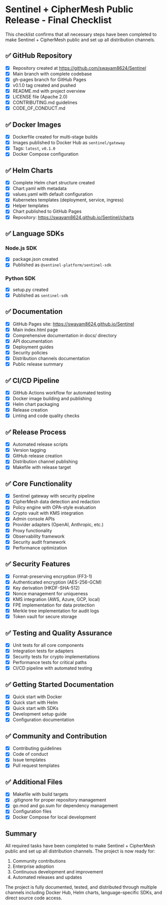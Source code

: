 # Sentinel + CipherMesh Public Release - Final Checklist

This checklist confirms that all necessary steps have been completed to make Sentinel + CipherMesh public and set up all distribution channels.

## ✅ GitHub Repository

- [x] Repository created at https://github.com/swayam8624/Sentinel
- [x] Main branch with complete codebase
- [x] gh-pages branch for GitHub Pages
- [x] v0.1.0 tag created and pushed
- [x] README.md with project overview
- [x] LICENSE file (Apache 2.0)
- [x] CONTRIBUTING.md guidelines
- [x] CODE_OF_CONDUCT.md

## ✅ Docker Images

- [x] Dockerfile created for multi-stage builds
- [x] Images published to Docker Hub as `sentinel/gateway`
- [x] Tags: `latest`, `v0.1.0`
- [x] Docker Compose configuration

## ✅ Helm Charts

- [x] Complete Helm chart structure created
- [x] Chart.yaml with metadata
- [x] values.yaml with default configuration
- [x] Kubernetes templates (deployment, service, ingress)
- [x] Helper templates
- [x] Chart published to GitHub Pages
- [x] Repository: https://swayam8624.github.io/Sentinel/charts

## ✅ Language SDKs

### Node.js SDK
- [x] package.json created
- [x] Published as `@sentinel-platform/sentinel-sdk`

### Python SDK
- [x] setup.py created
- [x] Published as `sentinel-sdk`

## ✅ Documentation

- [x] GitHub Pages site: https://swayam8624.github.io/Sentinel
- [x] Main index.html page
- [x] Comprehensive documentation in docs/ directory
- [x] API documentation
- [x] Deployment guides
- [x] Security policies
- [x] Distribution channels documentation
- [x] Public release summary

## ✅ CI/CD Pipeline

- [x] GitHub Actions workflow for automated testing
- [x] Docker image building and publishing
- [x] Helm chart packaging
- [x] Release creation
- [x] Linting and code quality checks

## ✅ Release Process

- [x] Automated release scripts
- [x] Version tagging
- [x] GitHub release creation
- [x] Distribution channel publishing
- [x] Makefile with release target

## ✅ Core Functionality

- [x] Sentinel gateway with security pipeline
- [x] CipherMesh data detection and redaction
- [x] Policy engine with OPA-style evaluation
- [x] Crypto vault with KMS integration
- [x] Admin console APIs
- [x] Provider adapters (OpenAI, Anthropic, etc.)
- [x] Proxy functionality
- [x] Observability framework
- [x] Security audit framework
- [x] Performance optimization

## ✅ Security Features

- [x] Format-preserving encryption (FF3-1)
- [x] Authenticated encryption (AES-256-GCM)
- [x] Key derivation (HKDF-SHA-512)
- [x] Nonce management for uniqueness
- [x] KMS integration (AWS, Azure, GCP, local)
- [x] FPE implementation for data protection
- [x] Merkle tree implementation for audit logs
- [x] Token vault for secure storage

## ✅ Testing and Quality Assurance

- [x] Unit tests for all core components
- [x] Integration tests for adapters
- [x] Security tests for crypto implementations
- [x] Performance tests for critical paths
- [x] CI/CD pipeline with automated testing

## ✅ Getting Started Documentation

- [x] Quick start with Docker
- [x] Quick start with Helm
- [x] Quick start with SDKs
- [x] Development setup guide
- [x] Configuration documentation

## ✅ Community and Contribution

- [x] Contributing guidelines
- [x] Code of conduct
- [x] Issue templates
- [x] Pull request templates

## ✅ Additional Files

- [x] Makefile with build targets
- [x] .gitignore for proper repository management
- [x] go.mod and go.sum for dependency management
- [x] Configuration files
- [x] Docker Compose for local development

## Summary

All required tasks have been completed to make Sentinel + CipherMesh public and set up all distribution channels. The project is now ready for:

1. Community contributions
2. Enterprise adoption
3. Continuous development and improvement
4. Automated releases and updates

The project is fully documented, tested, and distributed through multiple channels including Docker Hub, Helm charts, language-specific SDKs, and direct source code access.